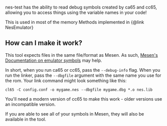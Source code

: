 nes-test has the ability to read debug symbols created by ca65 and cc65, allowing you to access
things using the variable names in your code!

This is used in most of the memory Methods implemented in {@link NesEmulator}

## How can I make it work?

This tool expects files in the same file/format as Mesen. As such, 
[Mesen's Documentation on emulator symbols](https://www.mesen.ca/docs/debugging/debuggerintegration.html#cc65-ca65)
may help.

In short, when you run ca65 or cc65, pass the `--debug-info` flag. When you run the linker, pass the
`--dbgfile` argument with the same name you use for the rom. Your link command might look something
like this: 

```cl65 -C config.conf -o mygame.nes --dbgfile mygame.dbg *.o nes.lib```

You'll need a modern version of cc65 to make this work - older versions use an incompatible
version. 

If you are able to see all of your symbols in Mesen, they will also be available in the tool.